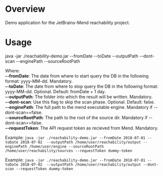 # Overview
Demo application for the JetBrains-Mend reachability project.  


# Usage
java -jar ./reachability-demo.jar --fromDate <date> --toDate <date> --outputPath <path> --dont-scan --enginePath <path> --sourceRootPath <path>  

Where:  
**--fromDate**: The date from where to start query the DB in the following format: yyyy-MM-dd. Mandatory.  
**--toDate**: The date from where to stop query the DB in the following format: yyyy-MM-dd. Optional. Default: fromDate + 1 day.  
**--outputPath**: The folder into which the result will be written. Mandatory.  
**--dont-scan**: Use this flag to skip the scan phase. Optional. Default: false.  
**--enginePath**: The full path to the mend executable engine. Mandatory if --dont-scan==false.  
**--sourceRootPath**: The path to the root of the source dir. Mandatory if --dont-scan==false.  
**--requestToken**: The API request token as recieved from Mend. Mandatory.  

Example: `java -jar ./reachability-demo.jar --fromDate 2018-07-01 --toDate 2018-07-02  --outputPath /home/user/reachability/output --enginePath /home/user/engine --sourceRootPath /home/user/reachability/sources --requestToken dummy-token`  

Example: `java -jar ./reachability-demo.jar --fromDate 2018-07-01 --toDate 2018-07-02  --outputPath /home/user/reachability/output --dont-scan --requestToken dummy-token`  
